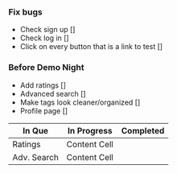 ### Fix bugs
- Check sign up []
- Check log in []
- Click on every button that is a link to test []

### Before Demo Night
- Add ratings []
- Advanced search []
- Make tags look cleaner/organized []
- Profile page []

|    In Que     |  In Progress  |  Completed  |
| ------------- | ------------- | ----------- |
|    Ratings    | Content Cell  |   
|  Adv. Search  | Content Cell  |
